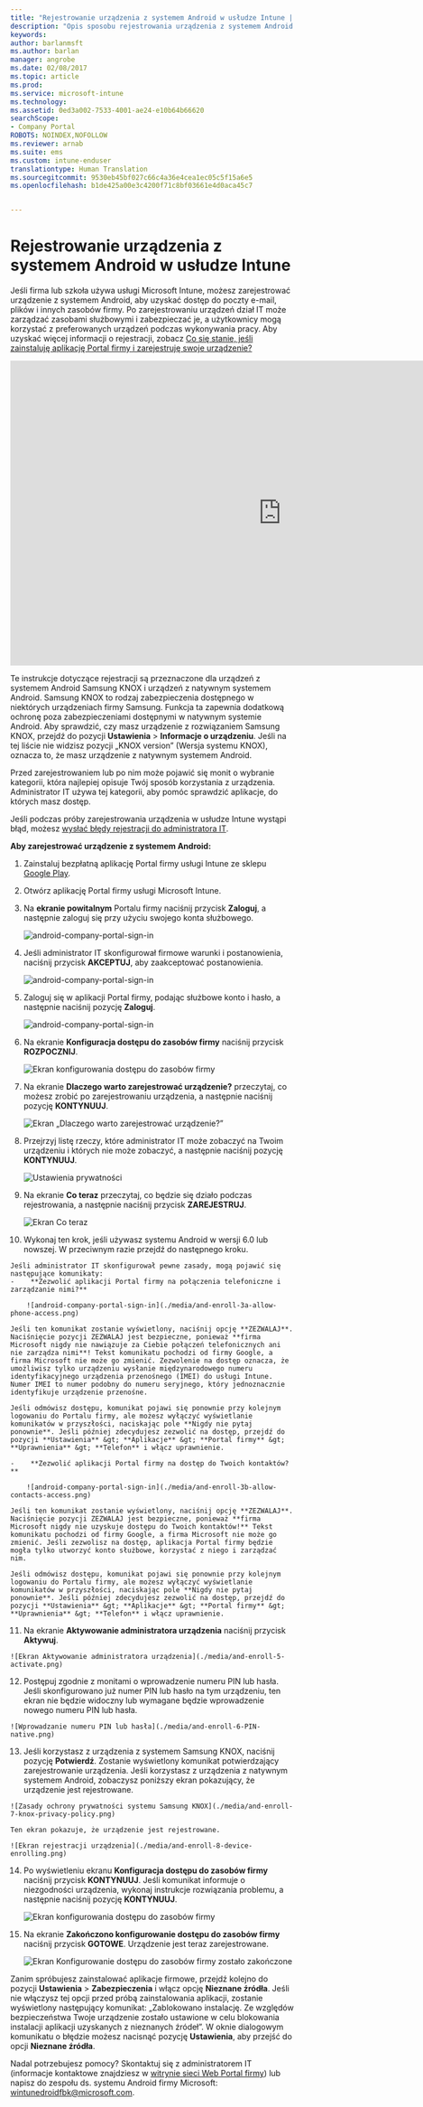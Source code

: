 ```yaml
---
title: "Rejestrowanie urządzenia z systemem Android w usłudze Intune | Microsoft Docs"
description: "Opis sposobu rejestrowania urządzenia z systemem Android w usłudze Intune"
keywords: 
author: barlanmsft
ms.author: barlan
manager: angrobe
ms.date: 02/08/2017
ms.topic: article
ms.prod: 
ms.service: microsoft-intune
ms.technology: 
ms.assetid: 0ed3a002-7533-4001-ae24-e10b64b66620
searchScope:
- Company Portal
ROBOTS: NOINDEX,NOFOLLOW
ms.reviewer: arnab
ms.suite: ems
ms.custom: intune-enduser
translationtype: Human Translation
ms.sourcegitcommit: 9530eb45bf027c66c4a36e4cea1ec05c5f15a6e5
ms.openlocfilehash: b1de425a00e3c4200f71c8bf03661e4d0aca45c7


---
```



# <a name="enroll-your-android-device-in-intune"></a>Rejestrowanie urządzenia z systemem Android w usłudze Intune

Jeśli firma lub szkoła używa usługi Microsoft Intune, możesz zarejestrować urządzenie z systemem Android, aby uzyskać dostęp do poczty e-mail, plików i innych zasobów firmy. Po zarejestrowaniu urządzeń dział IT może zarządzać zasobami służbowymi i zabezpieczać je, a użytkownicy mogą korzystać z preferowanych urządzeń podczas wykonywania pracy. Aby uzyskać więcej informacji o rejestracji, zobacz [Co się stanie, jeśli zainstaluję aplikację Portal firmy i zarejestruję swoje urządzenie?](what-happens-if-you-install-the-Company-Portal-app-and-enroll-your-device-in-intune-android.md)

<iframe src="https://channel9.msdn.com/Series/IntuneEnrollment/Android-Enrollment/player" width="960" height="540" allowFullScreen frameBorder="0"></iframe>

Te instrukcje dotyczące rejestracji są przeznaczone dla urządzeń z systemem Android Samsung KNOX i urządzeń z natywnym systemem Android. Samsung KNOX to rodzaj zabezpieczenia dostępnego w niektórych urządzeniach firmy Samsung. Funkcja ta zapewnia dodatkową ochronę poza zabezpieczeniami dostępnymi w natywnym systemie Android. Aby sprawdzić, czy masz urządzenie z rozwiązaniem Samsung KNOX, przejdź do pozycji **Ustawienia** > **Informacje o urządzeniu**. Jeśli na tej liście nie widzisz pozycji „KNOX version” (Wersja systemu KNOX), oznacza to, że masz urządzenie z natywnym systemem Android.

Przed zarejestrowaniem lub po nim może pojawić się monit o wybranie kategorii, która najlepiej opisuje Twój sposób korzystania z urządzenia. Administrator IT używa tej kategorii, aby pomóc sprawdzić aplikacje, do których masz dostęp.

Jeśli podczas próby zarejestrowania urządzenia w usłudze Intune wystąpi błąd, możesz [wysłać błędy rejestracji do administratora IT](send-enrollment-errors-to-your-it-admin-android.md).

**Aby zarejestrować urządzenie z systemem Android:**

1.  Zainstaluj bezpłatną aplikację Portal firmy usługi Intune ze sklepu [Google Play](http://play.google.com/store/apps/details?id=com.microsoft.windowsintune.companyportal).

2.  Otwórz aplikację Portal firmy usługi Microsoft Intune.

3.  Na **ekranie powitalnym** Portalu firmy naciśnij przycisk **Zaloguj**, a następnie zaloguj się przy użyciu swojego konta służbowego.

    ![android-company-portal-sign-in](./media/and-enroll-0-welcome-screen.png)   

4.  Jeśli administrator IT skonfigurował firmowe warunki i postanowienia, naciśnij przycisk **AKCEPTUJ**, aby zaakceptować postanowienia.

    ![android-company-portal-sign-in](./media/and-enroll-3-accept-terms.png)

5.  Zaloguj się w aplikacji Portal firmy, podając służbowe konto i hasło, a następnie naciśnij pozycję **Zaloguj**.

    ![android-company-portal-sign-in](./media/and-enroll-2-cp-sign-in.png)

6.  Na ekranie **Konfiguracja dostępu do zasobów firmy** naciśnij przycisk **ROZPOCZNIJ**.

    ![Ekran konfigurowania dostępu do zasobów firmy](./media/and-enroll-4a-comp-access-setup.png)

7.  Na ekranie **Dlaczego warto zarejestrować urządzenie?** przeczytaj, co możesz zrobić po zarejestrowaniu urządzenia, a następnie naciśnij pozycję **KONTYNUUJ**.

    ![Ekran „Dlaczego warto zarejestrować urządzenie?”](./media/and-enroll-4b-why-enroll.png)

8.  Przejrzyj listę rzeczy, które administrator IT może zobaczyć na Twoim urządzeniu i których nie może zobaczyć, a następnie naciśnij pozycję **KONTYNUUJ**.

    ![Ustawienia prywatności](./media/and-enroll-4c-we-care-privacy.png)

9.  Na ekranie **Co teraz** przeczytaj, co będzie się działo podczas rejestrowania, a następnie naciśnij przycisk **ZAREJESTRUJ**.

    ![Ekran Co teraz](./media/and-enroll-4d-what-comes-next.png)

10.  Wykonaj ten krok, jeśli używasz systemu Android w wersji 6.0 lub nowszej. W przeciwnym razie przejdź do następnego kroku.

    Jeśli administrator IT skonfigurował pewne zasady, mogą pojawić się następujące komunikaty:
    -    **Zezwolić aplikacji Portal firmy na połączenia telefoniczne i zarządzanie nimi?**

        ![android-company-portal-sign-in](./media/and-enroll-3a-allow-phone-access.png)

    Jeśli ten komunikat zostanie wyświetlony, naciśnij opcję **ZEZWALAJ**. Naciśnięcie pozycji ZEZWALAJ jest bezpieczne, ponieważ **firma Microsoft nigdy nie nawiązuje za Ciebie połączeń telefonicznych ani nie zarządza nimi**! Tekst komunikatu pochodzi od firmy Google, a firma Microsoft nie może go zmienić. Zezwolenie na dostęp oznacza, że umożliwisz tylko urządzeniu wysłanie międzynarodowego numeru identyfikacyjnego urządzenia przenośnego (IMEI) do usługi Intune. Numer IMEI to numer podobny do numeru seryjnego, który jednoznacznie identyfikuje urządzenie przenośne.

    Jeśli odmówisz dostępu, komunikat pojawi się ponownie przy kolejnym logowaniu do Portalu firmy, ale możesz wyłączyć wyświetlanie komunikatów w przyszłości, naciskając pole **Nigdy nie pytaj ponownie**. Jeśli później zdecydujesz zezwolić na dostęp, przejdź do pozycji **Ustawienia** &gt; **Aplikacje** &gt; **Portal firmy** &gt; **Uprawnienia** &gt; **Telefon** i włącz uprawnienie.

    -    **Zezwolić aplikacji Portal firmy na dostęp do Twoich kontaktów?**

        ![android-company-portal-sign-in](./media/and-enroll-3b-allow-contacts-access.png)

    Jeśli ten komunikat zostanie wyświetlony, naciśnij opcję **ZEZWALAJ**. Naciśnięcie pozycji ZEZWALAJ jest bezpieczne, ponieważ **firma Microsoft nigdy nie uzyskuje dostępu do Twoich kontaktów!** Tekst komunikatu pochodzi od firmy Google, a firma Microsoft nie może go zmienić. Jeśli zezwolisz na dostęp, aplikacja Portal firmy będzie mogła tylko utworzyć konto służbowe, korzystać z niego i zarządzać nim.

    Jeśli odmówisz dostępu, komunikat pojawi się ponownie przy kolejnym logowaniu do Portalu firmy, ale możesz wyłączyć wyświetlanie komunikatów w przyszłości, naciskając pole **Nigdy nie pytaj ponownie**. Jeśli później zdecydujesz zezwolić na dostęp, przejdź do pozycji **Ustawienia** &gt; **Aplikacje** &gt; **Portal firmy** &gt; **Uprawnienia** &gt; **Telefon** i włącz uprawnienie.

11.  Na ekranie **Aktywowanie administratora urządzenia** naciśnij przycisk **Aktywuj**.

    ![Ekran Aktywowanie administratora urządzenia](./media/and-enroll-5-activate.png)

12.  Postępuj zgodnie z monitami o wprowadzenie numeru PIN lub hasła. Jeśli skonfigurowano już numer PIN lub hasło na tym urządzeniu, ten ekran nie będzie widoczny lub wymagane będzie wprowadzenie nowego numeru PIN lub hasła.

    ![Wprowadzanie numeru PIN lub hasła](./media/and-enroll-6-PIN-native.png)

13.  Jeśli korzystasz z urządzenia z systemem Samsung KNOX, naciśnij pozycję **Potwierdź**. Zostanie wyświetlony komunikat potwierdzający zarejestrowanie urządzenia. Jeśli korzystasz z urządzenia z natywnym systemem Android, zobaczysz poniższy ekran pokazujący, że urządzenie jest rejestrowane.

    ![Zasady ochrony prywatności systemu Samsung KNOX](./media/and-enroll-7-knox-privacy-policy.png)

    Ten ekran pokazuje, że urządzenie jest rejestrowane.

    ![Ekran rejestracji urządzenia](./media/and-enroll-8-device-enrolling.png)

14. Po wyświetleniu ekranu **Konfiguracja dostępu do zasobów firmy** naciśnij przycisk **KONTYNUUJ**. Jeśli komunikat informuje o niezgodności urządzenia, wykonaj instrukcje rozwiązania problemu, a następnie naciśnij pozycję **KONTYNUUJ**.

    ![Ekran konfigurowania dostępu do zasobów firmy](./media/and-enroll-9-comp-access-setup.png)  

11. Na ekranie **Zakończono konfigurowanie dostępu do zasobów firmy** naciśnij przycisk **GOTOWE**. Urządzenie jest teraz zarejestrowane.

    ![Ekran Konfigurowanie dostępu do zasobów firmy zostało zakończone](./media/and-enroll-10-comp-access-setup-complete.png)

Zanim spróbujesz zainstalować aplikacje firmowe, przejdź kolejno do pozycji **Ustawienia** &gt; **Zabezpieczenia** i włącz opcję **Nieznane źródła**. Jeśli nie włączysz tej opcji przed próbą zainstalowania aplikacji, zostanie wyświetlony następujący komunikat: „Zablokowano instalację. Ze względów bezpieczeństwa Twoje urządzenie zostało ustawione w celu blokowania instalacji aplikacji uzyskanych z nieznanych źródeł”. W oknie dialogowym komunikatu o błędzie możesz nacisnąć pozycję **Ustawienia**, aby przejść do opcji **Nieznane źródła**.

Nadal potrzebujesz pomocy? Skontaktuj się z administratorem IT (informacje kontaktowe znajdziesz w [witrynie sieci Web Portal firmy](http://portal.manage.microsoft.com)) lub napisz do zespołu ds. systemu Android firmy Microsoft: wintunedroidfbk@microsoft.com.



<!--HONumber=Feb17_HO2-->



